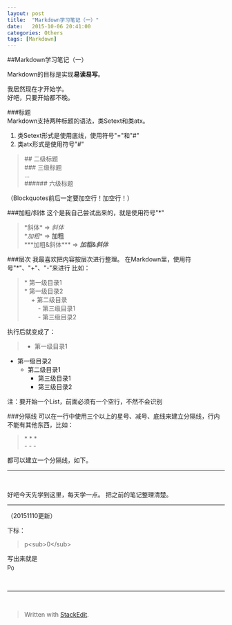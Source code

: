 ```yaml
---
layout: post
title:  "Markdown学习笔记（一）"
date:   2015-10-06 20:41:00
categories: Others
tags: [Markdown]
---
```


##Markdown学习笔记（一）  

Markdown的目标是实现**易读易写**。  

我居然现在才开始学。  
好吧，只要开始都不晚。  


###标题  
Markdown支持两种标题的语法，类Setext和类atx。  

1. 类Setext形式是使用底线，使用符号"="和"#"  
2. 类atx形式是使用符号"#"  

> \## 二级标题  
> \### 三级标题  
> ...  
> \###### 六级标题  

（Blockquotes前后一定要加空行！加空行！）

###加粗/斜体 
这个是我自己尝试出来的，就是使用符号"*"   

>\*斜体* => *斜体*  
>\**加粗** => **加粗**  
>\**\*加粗&斜体\*** => ***加粗&斜体***  

###层次
我最喜欢把内容按层次进行整理。
在Markdown里，使用符号"*"、"+"、"-"来进行
比如：  

> \* 第一级目录1  
> \* 第一级目录2  
> &nbsp;&nbsp;&nbsp;&nbsp;+ 第二级目录  
> &nbsp;&nbsp;&nbsp;&nbsp;&nbsp;&nbsp;&nbsp;&nbsp;- 第三级目录1  
> &nbsp;&nbsp;&nbsp;&nbsp;&nbsp;&nbsp;&nbsp;&nbsp;- 第三级目录2  

执行后就变成了：

> * 第一级目录1
 * 第一级目录2
	 + 第二级目录1
		 - 第三级目录1
		 - 第三级目录2

注：要开始一个List，前面必须有一个空行，不然不会识别

###分隔线
可以在一行中使用三个以上的星号、减号、底线来建立分隔线，行内不能有其他东西，比如：

> \* * *  
> \- - -

都可以建立一个分隔线，如下。

* * *

<br>

好吧今天先学到这里，每天学一点。
把之前的笔记整理清楚。

* * *
（20151110更新）

下标：  

> p\<sub\>0\</sub\>

写出来就是  
p<sub>0</sub>


<br>

* * * 

<br>

> Written with [StackEdit](https://stackedit.io/).

